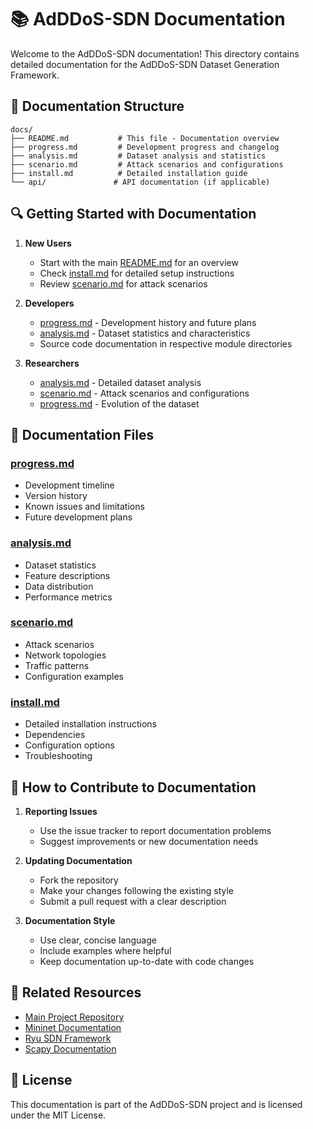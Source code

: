 # 📚 AdDDoS-SDN Documentation

Welcome to the AdDDoS-SDN documentation! This directory contains detailed documentation for the AdDDoS-SDN Dataset Generation Framework.

## 📖 Documentation Structure

```
docs/
├── README.md           # This file - Documentation overview
├── progress.md         # Development progress and changelog
├── analysis.md         # Dataset analysis and statistics
├── scenario.md         # Attack scenarios and configurations
├── install.md          # Detailed installation guide
└── api/               # API documentation (if applicable)
```

## 🔍 Getting Started with Documentation

1. **New Users**
   - Start with the main [README.md](../README.md) for an overview
   - Check [install.md](install.md) for detailed setup instructions
   - Review [scenario.md](scenario.md) for attack scenarios

2. **Developers**
   - [progress.md](progress.md) - Development history and future plans
   - [analysis.md](analysis.md) - Dataset statistics and characteristics
   - Source code documentation in respective module directories

3. **Researchers**
   - [analysis.md](analysis.md) - Detailed dataset analysis
   - [scenario.md](scenario.md) - Attack scenarios and configurations
   - [progress.md](progress.md) - Evolution of the dataset

## 📄 Documentation Files

### [progress.md](progress.md)
- Development timeline
- Version history
- Known issues and limitations
- Future development plans

### [analysis.md](analysis.md)
- Dataset statistics
- Feature descriptions
- Data distribution
- Performance metrics

### [scenario.md](scenario.md)
- Attack scenarios
- Network topologies
- Traffic patterns
- Configuration examples

### [install.md](install.md)
- Detailed installation instructions
- Dependencies
- Configuration options
- Troubleshooting

## 📝 How to Contribute to Documentation

1. **Reporting Issues**
   - Use the issue tracker to report documentation problems
   - Suggest improvements or new documentation needs

2. **Updating Documentation**
   - Fork the repository
   - Make your changes following the existing style
   - Submit a pull request with a clear description

3. **Documentation Style**
   - Use clear, concise language
   - Include examples where helpful
   - Keep documentation up-to-date with code changes

## 🔗 Related Resources

- [Main Project Repository](https://github.com/nqmn/AdDDoSSDN-novel_adversarial_ddos_sdn_dataset)
- [Mininet Documentation](http://mininet.org/)
- [Ryu SDN Framework](https://ryu-sdn.org/)
- [Scapy Documentation](https://scapy.readthedocs.io/)

## 📜 License

This documentation is part of the AdDDoS-SDN project and is licensed under the MIT License.